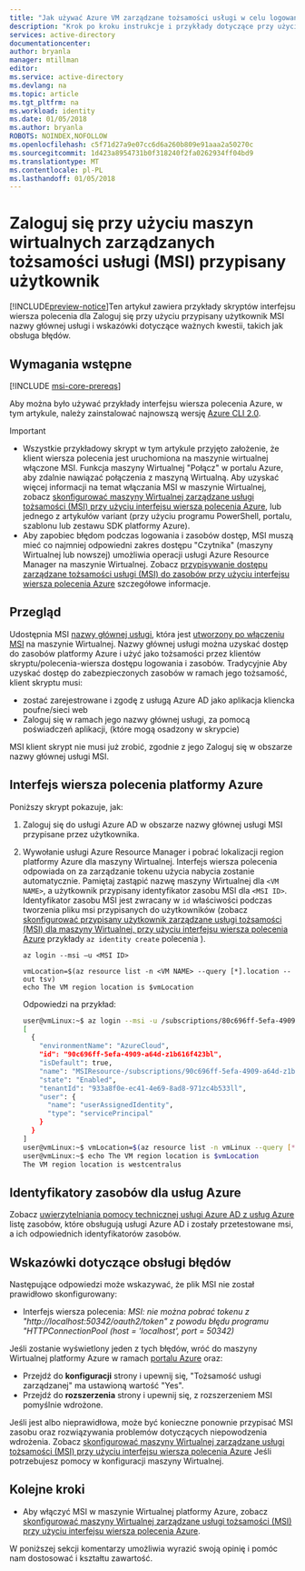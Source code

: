```yaml
---
title: "Jak używać Azure VM zarządzane tożsamości usługi w celu logowania się"
description: "Krok po kroku instrukcje i przykłady dotyczące przy użyciu zarejestrować nazwę główną usługi Azure VM MSI dla skryptu klienta i zasobów dostępu."
services: active-directory
documentationcenter: 
author: bryanla
manager: mtillman
editor: 
ms.service: active-directory
ms.devlang: na
ms.topic: article
ms.tgt_pltfrm: na
ms.workload: identity
ms.date: 01/05/2018
ms.author: bryanla
ROBOTS: NOINDEX,NOFOLLOW
ms.openlocfilehash: c5f71d27a9e07cc6d6a260b809e91aaa2a50270c
ms.sourcegitcommit: 1d423a8954731b0f318240f2fa0262934ff04bd9
ms.translationtype: MT
ms.contentlocale: pl-PL
ms.lasthandoff: 01/05/2018
---
```

# <a name="sign-in-using-a-vm-user-assigned-managed-service-identity-msi"></a>Zaloguj się przy użyciu maszyn wirtualnych zarządzanych tożsamości usługi (MSI) przypisany użytkownik

[!INCLUDE[preview-notice](~/includes/active-directory-msi-preview-notice-ua.md)]Ten artykuł zawiera przykłady skryptów interfejsu wiersza polecenia dla Zaloguj się przy użyciu przypisany użytkownik MSI nazwy głównej usługi i wskazówki dotyczące ważnych kwestii, takich jak obsługa błędów.

## <a name="prerequisites"></a>Wymagania wstępne

[!INCLUDE [msi-core-prereqs](~/includes/active-directory-msi-core-prereqs-ua.md)]

Aby można było używać przykłady interfejsu wiersza polecenia Azure, w tym artykule, należy zainstalować najnowszą wersję [Azure CLI 2.0](https://docs.microsoft.com/cli/azure/install-azure-cli). 

> [!IMPORTANT]
> - Wszystkie przykładowy skrypt w tym artykule przyjęto założenie, że klient wiersza polecenia jest uruchomiona na maszynie wirtualnej włączone MSI. Funkcja maszyny Wirtualnej "Połącz" w portalu Azure, aby zdalnie nawiązać połączenia z maszyną Wirtualną. Aby uzyskać więcej informacji na temat włączania MSI w maszynie Wirtualnej, zobacz [skonfigurować maszyny Wirtualnej zarządzane usługi tożsamości (MSI) przy użyciu interfejsu wiersza polecenia Azure](msi-qs-configure-cli-windows-vm.md), lub jednego z artykułów variant (przy użyciu programu PowerShell, portalu, szablonu lub zestawu SDK platformy Azure). 
> - Aby zapobiec błędom podczas logowania i zasobów dostęp, MSI muszą mieć co najmniej odpowiedni zakres dostępu "Czytnika" (maszyny Wirtualnej lub nowszej) umożliwia operacji usługi Azure Resource Manager na maszynie Wirtualnej. Zobacz [przypisywanie dostępu zarządzane tożsamości usługi (MSI) do zasobów przy użyciu interfejsu wiersza polecenia Azure](msi-howto-assign-access-cli.md) szczegółowe informacje.

## <a name="overview"></a>Przegląd

Udostępnia MSI [nazwy głównej usługi](~/articles/active-directory/develop/active-directory-dev-glossary.md#service-principal-object), która jest [utworzony po włączeniu MSI](msi-overview.md#how-does-it-work) na maszynie Wirtualnej. Nazwy głównej usługi można uzyskać dostęp do zasobów platformy Azure i użyć jako tożsamości przez klientów skryptu/polecenia-wiersza dostępu logowania i zasobów. Tradycyjnie Aby uzyskać dostęp do zabezpieczonych zasobów w ramach jego tożsamość, klient skryptu musi:  

   - zostać zarejestrowane i zgodę z usługą Azure AD jako aplikacja kliencka poufne/sieci web
   - Zaloguj się w ramach jego nazwy głównej usługi, za pomocą poświadczeń aplikacji, (które mogą osadzony w skrypcie)

MSI klient skrypt nie musi już zrobić, zgodnie z jego Zaloguj się w obszarze nazwy głównej usługi MSI. 

## <a name="azure-cli"></a>Interfejs wiersza polecenia platformy Azure

Poniższy skrypt pokazuje, jak:

1. Zaloguj się do usługi Azure AD w obszarze nazwy głównej usługi MSI przypisane przez użytkownika.  
2. Wywołanie usługi Azure Resource Manager i pobrać lokalizacji region platformy Azure dla maszyny Wirtualnej. Interfejs wiersza polecenia odpowiada on za zarządzanie tokenu użycia nabycia zostanie automatycznie. Pamiętaj zastąpić nazwę maszyny Wirtualnej dla `<VM NAME>`, a użytkownik przypisany identyfikator zasobu MSI dla `<MSI ID>`. Identyfikator zasobu MSI jest zwracany w `id` właściwości podczas tworzenia pliku msi przypisanych do użytkowników (zobacz [skonfigurować przypisany użytkownik zarządzane usługi tożsamości (MSI) dla maszyny Wirtualnej, przy użyciu interfejsu wiersza polecenia Azure](msi-qs-configure-cli-windows-vm.md) przykłady `az identity create` polecenia ).

    ```azurecli
    az login --msi –u <MSI ID>
   
    vmLocation=$(az resource list -n <VM NAME> --query [*].location --out tsv)
    echo The VM region location is $vmLocation
    ```

    Odpowiedzi na przykład:
   
    ```bash
    user@vmLinux:~$ az login --msi -u /subscriptions/80c696ff-5efa-4909-a64d-z1b616f423bl/resourcegroups/rgName/providers/Microsoft.ManagedIdentity/userAssignedIdentities/msiName
    [
      {
        "environmentName": "AzureCloud",
        "id": "90c696ff-5efa-4909-a64d-z1b616f423bl",
        "isDefault": true,
        "name": "MSIResource-/subscriptions/90c696ff-5efa-4909-a64d-z1b616f423bl/resourcegroups/rgName/providers/Microsoft.ManagedIdentity/userAssignedIdentities/msiName@50342",
        "state": "Enabled",
        "tenantId": "933a8f0e-ec41-4e69-8ad8-971zc4b533ll",
        "user": {
          "name": "userAssignedIdentity",
          "type": "servicePrincipal"
        }
      }
    ]  
    user@vmLinux:~$ vmLocation=$(az resource list -n vmLinux --query [*].location --out tsv)
    user@vmLinux:~$ echo The VM region location is $vmLocation
    The VM region location is westcentralus
    ```

## <a name="resource-ids-for-azure-services"></a>Identyfikatory zasobów dla usług Azure

Zobacz [uwierzytelniania pomocy technicznej usługi Azure AD z usług Azure](msi-overview.md#azure-services-that-support-azure-ad-authentication) listę zasobów, które obsługują usługi Azure AD i zostały przetestowane msi, a ich odpowiednich identyfikatorów zasobów.

## <a name="error-handling-guidance"></a>Wskazówki dotyczące obsługi błędów 

Następujące odpowiedzi może wskazywać, że plik MSI nie został prawidłowo skonfigurowany:

- Interfejs wiersza polecenia: *MSI: nie można pobrać tokenu z "http://localhost:50342/oauth2/token" z powodu błędu programu "HTTPConnectionPool (host = 'localhost', port = 50342)* 

Jeśli zostanie wyświetlony jeden z tych błędów, wróć do maszyny Wirtualnej platformy Azure w ramach [portalu Azure](https://portal.azure.com) oraz:

- Przejdź do **konfiguracji** strony i upewnij się, "Tożsamość usługi zarządzanej" ma ustawioną wartość "Yes".
- Przejdź do **rozszerzenia** strony i upewnij się, z rozszerzeniem MSI pomyślnie wdrożone.

Jeśli jest albo nieprawidłowa, może być konieczne ponownie przypisać MSI zasobu oraz rozwiązywania problemów dotyczących niepowodzenia wdrożenia. Zobacz [skonfigurować maszyny Wirtualnej zarządzane usługi tożsamości (MSI) przy użyciu interfejsu wiersza polecenia Azure](msi-qs-configure-cli-windows-vm.md) Jeśli potrzebujesz pomocy w konfiguracji maszyny Wirtualnej.

## <a name="next-steps"></a>Kolejne kroki

- Aby włączyć MSI w maszynie Wirtualnej platformy Azure, zobacz [skonfigurować maszyny Wirtualnej zarządzane usługi tożsamości (MSI) przy użyciu interfejsu wiersza polecenia Azure](msi-qs-configure-cli-windows-vm.md).

W poniższej sekcji komentarzy umożliwia wyrazić swoją opinię i pomóc nam dostosować i kształtu zawartość.









